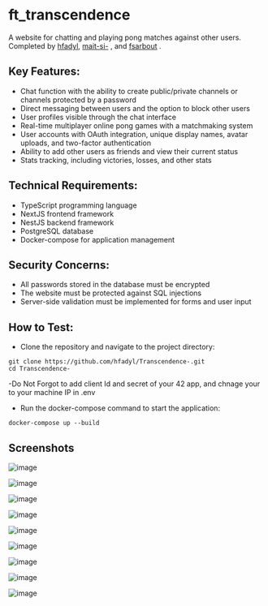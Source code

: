 # ft_transcendence

A website for chatting and playing pong matches against other users. Completed by [hfadyl](https://github.com/hfadyl), [mait-si-](https://github.com/0xJoroh) , and [fsarbout](https://github.com/fsarbout) .

## Key Features:

- Chat function with the ability to create public/private channels or channels protected by a password
- Direct messaging between users and the option to block other users
- User profiles visible through the chat interface
- Real-time multiplayer online pong games with a matchmaking system
- User accounts with OAuth integration, unique display names, avatar uploads, and two-factor authentication
- Ability to add other users as friends and view their current status
- Stats tracking, including victories, losses, and other stats

## Technical Requirements:

- TypeScript programming language
- NextJS frontend framework
- NestJS backend framework
- PostgreSQL database
- Docker-compose for application management

## Security Concerns:

- All passwords stored in the database must be encrypted
- The website must be protected against SQL injections
- Server-side validation must be implemented for forms and user input

## How to Test:

- Clone the repository and navigate to the project directory:

```
git clone https://github.com/hfadyl/Transcendence-.git
cd Transcendence-
```

-Do Not Forgot to add client Id and secret of your 42 app, and chnage your to your machine IP in .env

- Run the docker-compose command to start the application:

```
docker-compose up --build
```

## Screenshots

![image](./screenshots/Login.png)

![image](./screenshots/Enter%20username.png)

![image](./screenshots/Home.png)

![image](./screenshots/Profile.png)

![image](./screenshots/Friends%20list.png)

![image](./screenshots/Match%20history.png)

![image](./screenshots/Settings.png)

![image](./screenshots/Game.png)

![image](./screenshots/chat.png)
